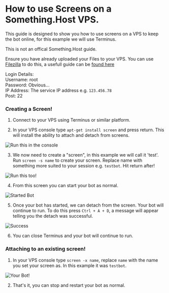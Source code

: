 # How to use Screens on a Something.Host VPS.

This guide is designed to show you how to use screens on a VPS to keep the bot online, for this example we will use Terminus.

This is not an offical Something.Host guide.

Ensure you have already uploaded your Files to your VPS. You can use [Filezilla](https://filezilla-project.org/) to do this, a usefull guide can be [found here](https://support.something.host/en/article/transferring-files-from-and-to-your-vps-filezilla-1qa8arz/)

Login Details:<br/>
Username: root<br/>
Password: Obvious...<br/>
IP Address: The service IP address e.g. `123.456.78`<br/>
Post: 22<br/>

### Creating a Screen!

1. Connect to your VPS using Terminus or similar platform. 

2. In your VPS console type `apt-get install screen` and press return. This will install the ability to attach and detach from screens. 

![Run this in the console](http://zentool.xyz/images/Termius_z4szqfTBVO.png)

3. We now need to create a "screen", in this example we will call it 'test'. Run `screen -s name` to create your screen. Replace name with something more suited to your session e.g. `testbot`. Hit return after!

![Run this too!](http://zentool.xyz/images/Termius_lSBZ217bsg.png)

4. From this screen you can start your bot as normal.

![Started Bot](http://zentool.xyz/images/Termius_ULzWHW2dDL.png)

5. Once your bot has started, we can detach from the screen. Your bot will continue to run. To do this press `Ctrl + A + D`, a message will appear telling you the detach was successful.

![Success](http://zentool.xyz/images/Termius_BCseHXyj3T.png)

6. You can close Terminus and your bot will continue to run. 

### Attaching to an existing screen!

1. In your VPS console type `screen -x name`, replace `name` with the name you set your screen as. In this example it was `testbot`. 

![Your Bot!](http://zentool.xyz/images/Termius_3LKdeLYvQ2.png)

2. That's it, you can stop and restart your bot as normal.

